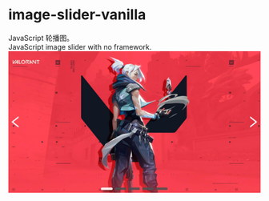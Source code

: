 # image-slider-vanilla
JavaScript 轮播图。<br>
JavaScript image slider with no framework.<br>
![image text](https://github.com/timedecay/image-slider-vanilla/blob/master/image/screenshot.png)
